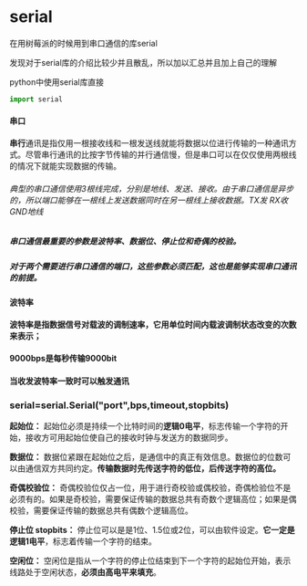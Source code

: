 # serial

在用树莓派的时候用到串口通信的库serial

发现对于serial库的介绍比较少并且散乱，所以加以汇总并且加上自己的理解

python中使用serial库直接

```python
import serial
```

#### 串口

**串行**通讯是指仅用一根接收线和一根发送线就能将数据以位进行传输的一种通讯方式。尽管串行通讯的比按字节传输的并行通信慢，但是串口可以在仅仅使用两根线的情况下就能实现数据的传输。

###### 典型的串口通信使用3根线完成，分别是地线、发送、接收。由于串口通信是异步的，所以端口能够在一根线上发送数据同时在另一根线上接收数据。TX发 RX收 GND地线

##### 串口通信最重要的参数是波特率、数据位、停止位和奇偶的校验。

##### 对于两个需要进行串口通信的端口，这些参数必须匹配，这也是能够实现串口通讯的前提。

#### **波特率**

**波特率是指数据信号对载波的调制速率，它用单位时间内载波调制状态改变的次数来表示；**

#### 9000bps是每秒传输9000bit	

#### 当收发波特率一致时可以触发通讯

### serial=serial.Serial("port",bps,timeout,stopbits) 

**起始位：** 起始位必须是持续一个比特时间的**逻辑0电平**，标志传输一个字符的开始，接收方可用起始位使自己的接收时钟与发送方的数据同步。

**数据位：** 数据位紧跟在起始位之后，是通信中的真正有效信息。数据位的位数可以由通信双方共同约定。**传输数据时先传送字符的低位，后传送字符的高位。**

**奇偶校验位：** 奇偶校验位仅占一位，用于进行奇校验或偶校验，奇偶检验位不是必须有的。如果是奇校验，需要保证传输的数据总共有奇数个逻辑高位；如果是偶校验，需要保证传输的数据总共有偶数个逻辑高位。

**停止位 stopbits：** 停止位可以是是1位、1.5位或2位，可以由软件设定。**它一定是逻辑1电平**，标志着传输一个字符的结束。

**空闲位：** 空闲位是指从一个字符的停止位结束到下一个字符的起始位开始，表示线路处于空闲状态，**必须由高电平来填充**。



